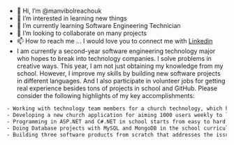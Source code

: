 - 👋 Hi, I’m @manvibolreachouk
- 👀 I’m interested in learning new things
- 🌱 I’m currently learning Software Engineering Technician
- 💞️ I’m looking to collaborate on many projects 
- 📫 How to reach me ... I would love you to connect me with [Linkedin](https://www.linkedin.com/in/vibolreach)
- I am currently a second-year software engineering technology major who hopes to break into technology companies. I solve problems in creative ways. This year, I am not just obtaining my knowledge from my school. However, I improve my skills by building new software projects in different languages. And I also participate in volunteer jobs for getting real experience besides tons of projects in school and GitHub. Please consider the following highlights of my key accomplishments:
```bash
- Working with technology team members for a church technology, which has been a good relationship between ministries and volunteers and has provided people in a team to learn new software together. 
- Developing a new church application for aiming 1000 users weekly to log in and use, and providing the users more security to donate money to the application.
- Programming in ASP.NET and C#.NET in school starts from easy to hard rage exercises and projects.
- Doing Database projects with MySQL and MongoDB in the school curriculum with a maximum of 4 members in a team to create a new product with Agile, and drawing diagrams for creating algorithms of Database.
- Building three software products from scratch that addresses the issues of world technology by implementing a Software Requirement Specification document (SRS) and Software Design/Architecture Document (SDD) that can strengthen security using the Agile model.
```

<!---
manvibolreachouk/manvibolreachouk is a ✨ special ✨ repository because its `README.md` (this file) appears on your GitHub profile.
You can click the Preview link to take a look at your changes.
--->
